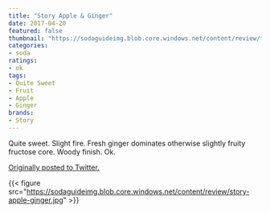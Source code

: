 ```yaml
---
title: "Story Apple & Ginger"
date: 2017-04-20
featured: false
thumbnail: "https://sodaguideimg.blob.core.windows.net/content/review/thumbs/story-apple-ginger.jpg"
categories:
- soda
ratings:
- ok
tags:
- Quite Sweet
- Fruit
- Apple
- Ginger
brands:
- Story
---
```


Quite sweet. Slight fire. Fresh ginger dominates otherwise slightly fruity fructose core. Woody finish. Ok.

[Originally posted to Twitter.](https://twitter.com/Cavorter/status/855139018681536512)

{{< figure src="https://sodaguideimg.blob.core.windows.net/content/review/story-apple-ginger.jpg" >}}

